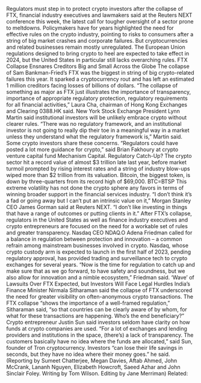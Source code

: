 Regulators must step in to protect crypto investors after the collapse of FTX, financial industry executives and lawmakers said at the Reuters NEXT conference this week, the latest call for tougher oversight of a sector prone to meltdowns.
Policymakers have for years highlighted the need for effective rules on the crypto industry, pointing to risks to consumers after a string of big market crashes and corporate failures.
But cryptocurrencies and related businesses remain mostly unregulated.
The European Union regulations designed to bring crypto to heel are expected to take effect in 2024, but the United States in particular still lacks overarching rules.
FTX Collapse Ensnares Creditors Big and Small Across the Globe
The collapse of Sam Bankman-Fried’s FTX was the biggest in string of big crypto-related failures this year. It sparked a cryptocurrency rout and has left an estimated 1 million creditors facing losses of billions of dollars.
“The collapse of something as major as FTX just illustrates the importance of transparency, importance of appropriate regulatory protection, regulatory requirements for all financial activities,” Laura Cha, chairman of Hong Kong Exchanges and Clearing 0388.HK said.
New York Stock Exchange President Lynn Martin said institutional investors will be unlikely embrace crypto without clearer rules.
“There was no regulatory framework, and an institutional investor is not going to really dip their toe in a meaningful way in a market unless they understand what the regulatory framework is,” Martin said.
Some crypto investors share these concerns.
“Regulators could have posted a lot more guidance for crypto,” said Brian Fakhoury at crypto venture capital fund Mechanism Capital.
Regulatory Catch-Up?
The crypto sector hit a record value of almost $3 trillion late last year, before market turmoil prompted by rising interest rates and a string of industry blow-ups wiped more than $2 trillion from its valuation. Bitcoin, the biggest token, is down by three-quarters from its record high of $69,000. BTC=BTSP
This extreme volatility has not done the crypto sphere any favors in terms of winning broader support in the financial services industry.
“I don’t think it’s a fad or going away but I can’t put an intrinsic value on it,” Morgan Stanley CEO James Gorman said at Reuters NEXT. “I don’t like investing in things that have a range of outcomes or putting clients in it.”
After FTX’s collapse, regulators in the United States as well as finance industry executives and crypto entrepreneurs are focused on the need for a workable set of rules and greater transparency.
Nasdaq CEO NDAQ.O Adena Friedman called for a balance in regulation between protection and innovation – a common refrain among mainstream businesses involved in crypto.
Nasdaq, whose crypto custody arm is expected to launch in the first half of 2023, pending regulatory approval, has provided trading and surveillance tech to crypto exchanges for several years.
“Now is the time for regulation to catch up and make sure that as we go forward, to have safety and soundness, but we also allow for innovation and a nimble ecosystem,” Friedman said.
‘Wave’ of Lawsuits Over FTX Expected, but Investors Will Face Legal Hurdles
India’s Finance Minister Nirmala Sitharaman said the collapse of FTX underscored the need for greater visibility on often-anonymous crypto transactions.
The FTX collapse “shows the importance of a well-framed regulation,” Sitharaman said, “so that countries can be clearly aware of by whom, for what for these transactions are happening. Who’s the end beneficiary?”
Crypto entrepreneur Justin Sun said investors seldom have clarity on how funds at crypto companies are used.
“For a lot of exchanges and lending providers and institutions in the space, (there’s) a lack of transparency. The customers basically have no idea where the funds are allocated,” said Sun, founder of Tron cryptocurrency.
Investors “can lose their life savings in seconds, but they have no idea where their money goes.” he said.
(Reporting by Sumeet Chatterjee, Megan Davies, Aftab Ahmed, John McCrank, Lananh Nguyen, Elizabeth Howcroft, Saeed Azhar and John Sinclair Foley. Writing by Tom Wilson. Editing by Jane Merriman)
Related: